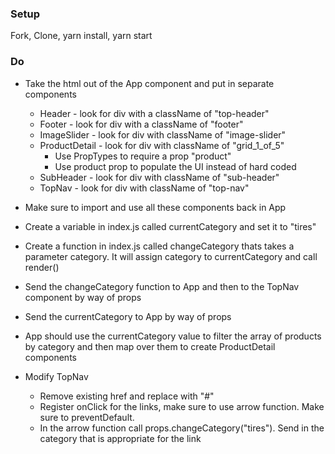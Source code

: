 ### Setup
Fork, Clone, yarn install, yarn start

### Do
* Take the html out of the App component and put in separate components

  * Header - look for div with a className of "top-header"
  * Footer - look for div with a className of "footer"
  * ImageSlider - look for div with className of "image-slider"
  * ProductDetail - look for div with className of "grid_1_of_5"
    * Use PropTypes to require a prop "product"
    * Use product prop to populate the UI instead of hard coded
  * SubHeader - look for div with className of "sub-header"
  * TopNav - look for div with className of "top-nav"

* Make sure to import and use all these components back in App
* Create a variable in index.js called currentCategory and set it to "tires"
* Create a function in index.js called changeCategory thats takes a parameter category. It will assign category to currentCategory and call render()
* Send the changeCategory function to App and then to the TopNav component by way of props
* Send the currentCategory to App by way of props
* App should use the currentCategory value to filter the array of products by category and then map over them to create ProductDetail components
* Modify TopNav
  * Remove existing href and replace with "#"
  * Register onClick for the links, make sure to use arrow function. Make sure to preventDefault.
  * In the arrow function call props.changeCategory("tires"). Send in the category that is appropriate for the link
